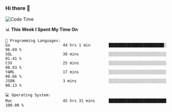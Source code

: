 ### Hi there 👋

<!--
**CrazyCollin/crazycollin** is a ✨ _special_ ✨ repository because its `README.md` (this file) appears on your GitHub profile.

Here are some ideas to get you started:

- 🔭 I’m currently working on ...
- 🌱 I’m currently learning ...
- 👯 I’m looking to collaborate on ...
- 🤔 I’m looking for help with ...
- 💬 Ask me about ...
- 📫 How to reach me: ...
- 😄 Pronouns: ...
- ⚡ Fun fact: ...
-->

<!--START_SECTION:waka-->
![Code Time](http://img.shields.io/badge/Code%20Time-2%2C898%20hrs%2051%20mins-blue)

📊 **This Week I Spent My Time On** 

```text
💬 Programming Languages: 
Go                       44 hrs 1 min        ████████████████████████░   96.69 % 
SQL                      38 mins             ░░░░░░░░░░░░░░░░░░░░░░░░░   01.41 % 
CSV                      25 mins             ░░░░░░░░░░░░░░░░░░░░░░░░░   00.93 % 
YAML                     17 mins             ░░░░░░░░░░░░░░░░░░░░░░░░░   00.66 % 
JSON                     3 mins              ░░░░░░░░░░░░░░░░░░░░░░░░░   00.13 % 

💻 Operating System: 
Mac                      45 hrs 31 mins      █████████████████████████   100.00 % 
```


<!--END_SECTION:waka-->
